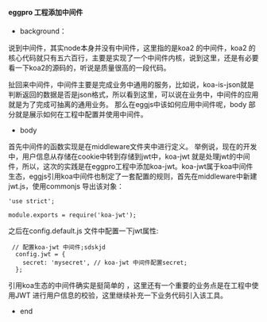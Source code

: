 #### eggpro 工程添加中间件

- background：

说到中间件，其实node本身并没有中间件，这里指的是koa2 的中间件，koa2 的核心代码就只有五六百行，主要是实现了一个中间件内核，说到这里，还是有必要看一下koa2的源码的，听说是质量很高的一段代码。

扯回来中间件，中间件主要是完成业务中通用的服务，比如说，koa-is-json就是判断返回的数据是否是json格式，所以看到这里，可以说在业务中，中间件的应用就是为了完成可抽离的通用业务。 那么在eggjs中该如何应用中间件呢，body 部分就是展示如何在工程中配置并使用中间件。


- body

首先中间件的函数实现是在middleware文件夹中进行定义。 举例说，现在的开发中，用户信息从存储在cookie中转到存储到jwt中，koa-jwt 就是处理jwt的中间件，所以，这次的实践是在eggpro工程中添加koa-jwt。koa-jwt属于koa中间件生态，eggjs引用koa中间件也制定了一套配置的规则，首先在middleware中新建jwt.js，使用commonjs 导出该对象：

```
'use strict';

module.exports = require('koa-jwt');
```

之后在config.default.js 文件中配置一下jwt属性:

```
 // 配置koa-jwt 中间件;sdskjd
  config.jwt = {
    secret: 'mysecret', // koa-jwt 中间件配置secret;
  };
```
引用koa生态的中间件确实是挺简单的 ，这里还有一个重要的业务点是在工程中使用JWT 进行用户信息的校验，这里继续补充一下业务代码引入该工具。





- end












